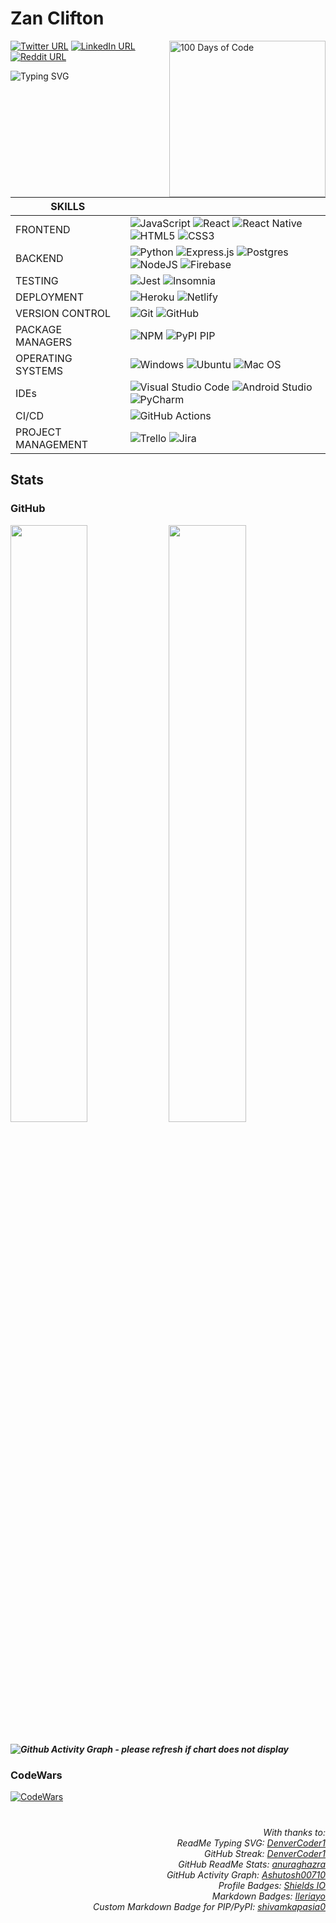 # Zan Clifton

<a href="https://github.com/ZanClifton/100-days-of-code/blob/master/log.md"><img src="https://github.com/ZanClifton/100-days-of-code/blob/master/100-days-code.png" width=250px align=right alt="100 Days of Code"/></a>

[![Twitter URL](https://img.shields.io/badge/Twitter-%231DA1F2.svg?style=for-the-badge&logo=twitter&logoColor=white&style=social)](https://twitter.com/ZanClifton)
[![LinkedIn URL](https://img.shields.io/badge/LinkedIn-0077B5?style=for-the-badge&logo=linkedin&logoColor=white&style=social)](https://linkedin.com/zan-clifton-a87775232/) 
[![Reddit URL](https://img.shields.io/badge/Reddit-%23FF4500.svg?style=for-the-badge&logo=Reddit&logoColor=white&style=social)](https://www.reddit.com/user/ShrellaJS/)

![Typing SVG](https://readme-typing-svg-79.herokuapp.com?color=B444F7&lines=Hi%2C+I'm+Zan+Clifton;Software+Developer;Frontend+%7C+REACT;Backend+%7C+NODE.JS++POSTGRES;TDD+%7C+JEST)

| SKILLS            |                                       |
|-------------------|---------------------------------------|
| FRONTEND          | ![JavaScript](https://img.shields.io/badge/javascript-%23323330.svg?style=for-the-badge&logo=javascript&logoColor=%23F7DF1E) ![React](https://img.shields.io/badge/react-%2320232a.svg?style=for-the-badge&logo=react&logoColor=%2361DAFB) 	![React Native](https://img.shields.io/badge/react_native-%2320232a.svg?style=for-the-badge&logo=react&logoColor=%2361DAFB) ![HTML5](https://img.shields.io/badge/html5-%23E34F26.svg?style=for-the-badge&logo=html5&logoColor=white) ![CSS3](https://img.shields.io/badge/css3-%231572B6.svg?style=for-the-badge&logo=css3&logoColor=white)                                       |
| BACKEND           | ![Python](https://img.shields.io/badge/python-3670A0?style=for-the-badge&logo=python&logoColor=ffdd54) ![Express.js](https://img.shields.io/badge/express.js-%23404d59.svg?style=for-the-badge&logo=express&logoColor=%2361DAFB) ![Postgres](https://img.shields.io/badge/postgres-%23316192.svg?style=for-the-badge&logo=postgresql&logoColor=white) ![NodeJS](https://img.shields.io/badge/node.js-6DA55F?style=for-the-badge&logo=node.js&logoColor=white) ![Firebase](https://img.shields.io/badge/firebase-%23039BE5.svg?style=for-the-badge&logo=firebase)                                     |
| TESTING           | ![Jest](https://img.shields.io/badge/-jest-%23C21325?style=for-the-badge&logo=jest&logoColor=white) ![Insomnia](https://img.shields.io/badge/Insomnia-black?style=for-the-badge&logo=insomnia&logoColor=5849BE)                                     |
| DEPLOYMENT        | ![Heroku](https://img.shields.io/badge/heroku-%23430098.svg?style=for-the-badge&logo=heroku&logoColor=white) ![Netlify](https://img.shields.io/badge/netlify-%23000000.svg?style=for-the-badge&logo=netlify&logoColor=#00C7B7)                                     |
| VERSION CONTROL   | ![Git](https://img.shields.io/badge/git-%23F05033.svg?style=for-the-badge&logo=git&logoColor=white) ![GitHub](https://img.shields.io/badge/github-%23121011.svg?style=for-the-badge&logo=github&logoColor=white)                                      |
| PACKAGE MANAGERS  | ![NPM](https://img.shields.io/badge/NPM-%23000000.svg?style=for-the-badge&logo=npm&logoColor=white) ![PyPI PIP](https://img.shields.io/badge/PIP_%7C%20PYPI-100000?style=for-the-badge&logo=PYPI&logoColor=FFD242&labelColor=3675A9&color=3675A9)
| OPERATING SYSTEMS | ![Windows](https://img.shields.io/badge/Windows-0078D6?style=for-the-badge&logo=windows&logoColor=white) ![Ubuntu](https://img.shields.io/badge/Ubuntu-E95420?style=for-the-badge&logo=ubuntu&logoColor=white) ![Mac OS](https://img.shields.io/badge/mac%20os-000000?style=for-the-badge&logo=macos&logoColor=F0F0F0) |
| IDEs              | ![Visual Studio Code](https://img.shields.io/badge/Visual%20Studio%20Code-0078d7.svg?style=for-the-badge&logo=visual-studio-code&logoColor=white) ![Android Studio](https://img.shields.io/badge/Android%20Studio-3DDC84.svg?style=for-the-badge&logo=android-studio&logoColor=white) ![PyCharm](https://img.shields.io/badge/pycharm-143?style=for-the-badge&logo=pycharm&logoColor=black&color=black&labelColor=green) |
| CI/CD                | ![GitHub Actions](https://img.shields.io/badge/github%20actions-%232671E5.svg?style=for-the-badge&logo=githubactions&logoColor=white) |
| PROJECT MANAGEMENT | ![Trello](https://img.shields.io/badge/Trello-%23026AA7.svg?style=for-the-badge&logo=Trello&logoColor=white) ![Jira](https://img.shields.io/badge/jira-%230A0FFF.svg?style=for-the-badge&logo=jira&logoColor=white) |

## Stats
### GitHub

<p align="left">
  <img width="49.5%" src="https://github-readme-streak-stats-79.herokuapp.com?user=ZanClifton&theme=highcontrast&date_format=M%20j%5B%2C%20Y%5D"> 
  <img width="49.5%" src="https://github-readme-stats.vercel.app/api?username=ZanClifton&show_icons=true&theme=highcontrast">
</p>


##### ![Github Activity Graph - please refresh if chart does not display](https://powerful-badlands-77449.herokuapp.com/graph?username=ZanClifton&custom_title=Zan%20Clifton's%20GitHub%20Contribution%20Graph&theme=react-dark)

### CodeWars
[![CodeWars](https://www.codewars.com/users/ZanClifton/badges/large)](https://www.codewars.com/users/ZanClifton)
#

<div align=right>
  <h6>With thanks to:
  <br>ReadMe Typing SVG: <a href="https://git.io/typing-svg">DenverCoder1</a>
  <br>GitHub Streak: <a href="https://git.io/streak-stats">DenverCoder1</a>
  <br>GitHub ReadMe Stats: <a href="https://github.com/anuraghazra/github-readme-stats">anuraghazra</a>
  <br>GitHub Activity Graph: <a href="https://github.com/Ashutosh00710/github-readme-activity-graph">Ashutosh00710</a>
  <br>Profile Badges: <a href="https://shields.io/">Shields IO</a>
  <br>Markdown Badges: <a href="https://github.com/Ileriayo/markdown-badges">Ileriayo</a>
  <br>Custom Markdown Badge for PIP/PyPI: <a href="https://github.com/shivamkapasia0/Github-Badge-Generator">shivamkapasia0</a></h6>

</div>
